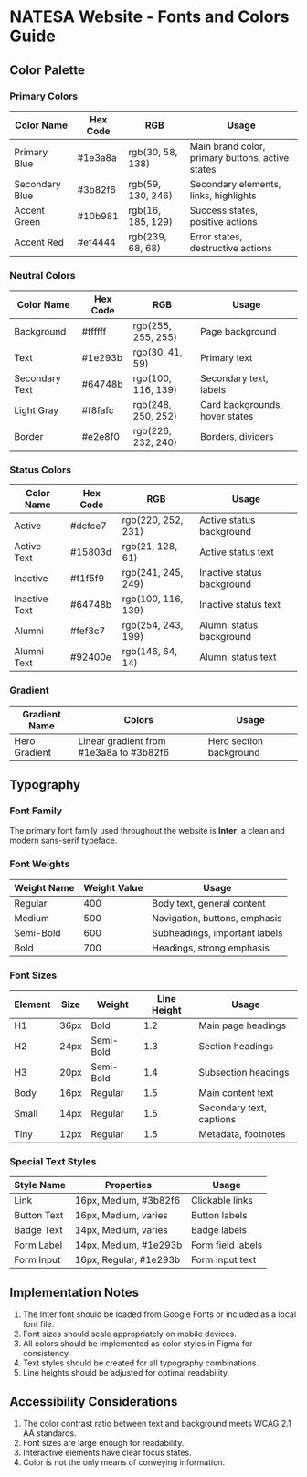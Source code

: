 # NATESA Website - Fonts and Colors Guide

## Color Palette

### Primary Colors
| Color Name | Hex Code | RGB | Usage |
|------------|----------|-----|-------|
| Primary Blue | #1e3a8a | rgb(30, 58, 138) | Main brand color, primary buttons, active states |
| Secondary Blue | #3b82f6 | rgb(59, 130, 246) | Secondary elements, links, highlights |
| Accent Green | #10b981 | rgb(16, 185, 129) | Success states, positive actions |
| Accent Red | #ef4444 | rgb(239, 68, 68) | Error states, destructive actions |

### Neutral Colors
| Color Name | Hex Code | RGB | Usage |
|------------|----------|-----|-------|
| Background | #ffffff | rgb(255, 255, 255) | Page background |
| Text | #1e293b | rgb(30, 41, 59) | Primary text |
| Secondary Text | #64748b | rgb(100, 116, 139) | Secondary text, labels |
| Light Gray | #f8fafc | rgb(248, 250, 252) | Card backgrounds, hover states |
| Border | #e2e8f0 | rgb(226, 232, 240) | Borders, dividers |

### Status Colors
| Color Name | Hex Code | RGB | Usage |
|------------|----------|-----|-------|
| Active | #dcfce7 | rgb(220, 252, 231) | Active status background |
| Active Text | #15803d | rgb(21, 128, 61) | Active status text |
| Inactive | #f1f5f9 | rgb(241, 245, 249) | Inactive status background |
| Inactive Text | #64748b | rgb(100, 116, 139) | Inactive status text |
| Alumni | #fef3c7 | rgb(254, 243, 199) | Alumni status background |
| Alumni Text | #92400e | rgb(146, 64, 14) | Alumni status text |

### Gradient
| Gradient Name | Colors | Usage |
|---------------|--------|-------|
| Hero Gradient | Linear gradient from #1e3a8a to #3b82f6 | Hero section background |

## Typography

### Font Family
The primary font family used throughout the website is **Inter**, a clean and modern sans-serif typeface.

### Font Weights
| Weight Name | Weight Value | Usage |
|-------------|--------------|-------|
| Regular | 400 | Body text, general content |
| Medium | 500 | Navigation, buttons, emphasis |
| Semi-Bold | 600 | Subheadings, important labels |
| Bold | 700 | Headings, strong emphasis |

### Font Sizes
| Element | Size | Weight | Line Height | Usage |
|---------|------|--------|-------------|-------|
| H1 | 36px | Bold | 1.2 | Main page headings |
| H2 | 24px | Semi-Bold | 1.3 | Section headings |
| H3 | 20px | Semi-Bold | 1.4 | Subsection headings |
| Body | 16px | Regular | 1.5 | Main content text |
| Small | 14px | Regular | 1.5 | Secondary text, captions |
| Tiny | 12px | Regular | 1.5 | Metadata, footnotes |

### Special Text Styles
| Style Name | Properties | Usage |
|------------|------------|-------|
| Link | 16px, Medium, #3b82f6 | Clickable links |
| Button Text | 16px, Medium, varies | Button labels |
| Badge Text | 14px, Medium, varies | Badge labels |
| Form Label | 14px, Medium, #1e293b | Form field labels |
| Form Input | 16px, Regular, #1e293b | Form input text |

## Implementation Notes

1. The Inter font should be loaded from Google Fonts or included as a local font file.
2. Font sizes should scale appropriately on mobile devices.
3. All colors should be implemented as color styles in Figma for consistency.
4. Text styles should be created for all typography combinations.
5. Line heights should be adjusted for optimal readability.

## Accessibility Considerations

1. The color contrast ratio between text and background meets WCAG 2.1 AA standards.
2. Font sizes are large enough for readability.
3. Interactive elements have clear focus states.
4. Color is not the only means of conveying information.
